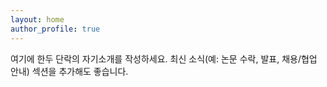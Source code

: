 ```yaml
---
layout: home
author_profile: true
---
```


여기에 한두 단락의 자기소개를 작성하세요. 최신 소식(예: 논문 수락, 발표, 채용/협업 안내) 섹션을 추가해도 좋습니다.
